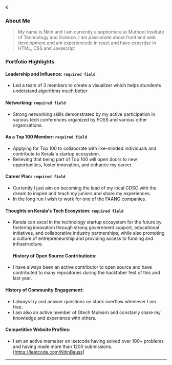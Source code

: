K

### About Me

> My name is Nitin and I am currently a sophomore at Muthoot Institute of Technology and Science. I am passionate about front end web development and am experiencede in react and have expertise in HTML, CSS and Javascript


### Portfolio Highlights


#### Leadership and Influence: `required field` 

- Led a team of 3 members to create a visualizer which helps stundents understand algorithms much better

#### Networking: `required field` 

- Strong networking skills demonstrated by my active participation in various tech conferences organized by FOSS and various other organisations.

#### As a Top 100 Member: `required field` 

- Applying for Top 100 to collaborate with like-minded individuals and contribute to Kerala's startup ecosystem.
- Believing that being part of Top 100 will open doors to new opportunities, foster innovation, and enhance my career.

#### Career Plan: `required field` 

- Currently I just aim on becoming the lead of my local GDSC with the dream to inspire and teach my juniors and share my experiences.
- In the long run I wish to work for one of the FAANG companies.

#### Thoughts on Kerala's Tech Ecosystem: `required field` 

- Kerala can excel in the technology startup ecosystem for the future by fostering innovation through strong government support, educational initiatives, and collaborative industry partnerships, while also promoting a culture of entrepreneurship and providing access to funding and infrastructure.

  #### History of Open Source Contributions:

- I have always been an active contributor to open source and have contributed to many repositories during the hacktober fest of this and last year.

#### History of Community Engagement:

-  I always try and answer questions on stack overflow whenever I am free.
-  I am also an active member of Gtech Mulearn and constanly share my knowledge and experience with others.
  

#### Competitive Website Profiles:

- I am an active memeber on leetcode having solved over 100+ problems and having made more than 1200 submissions.[https://leetcode.com/NitinBauss]


---
